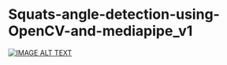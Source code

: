 # Squats-angle-detection-using-OpenCV-and-mediapipe_v1
[![IMAGE ALT TEXT](http://img.youtube.com/vi/vRbPWjIg8AI/0.jpg)](http://www.youtube.com/watch?v=vRbPWjIg8AI "AI Pose estimation")


